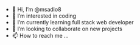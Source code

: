 - 👋 Hi, I’m @msadio8
- 👀 I’m interested in coding
- 🌱 I’m currently learning full stack web developer 
- 💞️ I’m looking to collaborate on new projects
- 📫 How to reach me ...

<!---
msadio8/msadio8 is a ✨ special ✨ repository because its `README.md` (this file) appears on your GitHub profile.
You can click the Preview link to take a look at your changes.
--->
